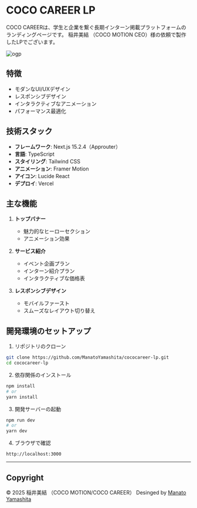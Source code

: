 # COCO CAREER LP

COCO CAREERは、学生と企業を繋ぐ長期インターン掲載プラットフォームのランディングページです。
稲井美結 （COCO MOTION CEO）様の依頼で製作したLPでございます。

![ogp](https://github.com/user-attachments/assets/09b9b326-fccb-40cd-9fd2-af9ebb316f0b)

## 特徴

- モダンなUI/UXデザイン
- レスポンシブデザイン
- インタラクティブなアニメーション
- パフォーマンス最適化

## 技術スタック

- **フレームワーク**: Next.js 15.2.4（Approuter）
- **言語**: TypeScript
- **スタイリング**: Tailwind CSS
- **アニメーション**: Framer Motion
- **アイコン**: Lucide React
- **デプロイ**: Vercel

## 主な機能

1. **トップバナー**
   - 魅力的なヒーローセクション
   - アニメーション効果

2. **サービス紹介**
   - イベント企画プラン
   - インターン紹介プラン
   - インタラクティブな価格表

3. **レスポンシブデザイン**
   - モバイルファースト
   - スムーズなレイアウト切り替え

## 開発環境のセットアップ

1. リポジトリのクローン
```bash
git clone https://github.com/ManatoYamashita/cococareer-lp.git
cd cococareer-lp
```

2. 依存関係のインストール
```bash
npm install
# or
yarn install
```

3. 開発サーバーの起動
```bash
npm run dev
# or
yarn dev
```

4. ブラウザで確認
```
http://localhost:3000
```
---

## Copyright

©︎ 2025 稲井美結 （COCO MOTION/COCO CAREER）
Desinged by [Manato Yamashita](https://manapuraza.com)
